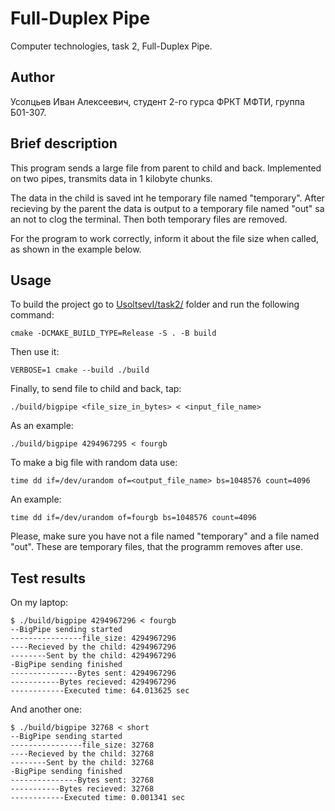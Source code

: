 # Full-Duplex Pipe
Computer technologies, task 2, Full-Duplex Pipe.

## Author
Усолцьев Иван Алексеевич, студент 2-го гурса ФРКТ МФТИ, группа Б01-307.

## Brief description
This program sends a large file from parent to child and back. Implemented on two pipes, transmits data in 1 kilobyte chunks. 

The data in the child is saved int he temporary file named "temporary". After recieving by the parent the data is output to a temporary file named "out" sa an not to clog the terminal. Then both temporary files are removed.

For the program to work correctly, inform it about the file size when called, as shown in the example below.

## Usage
To build the project go to [UsoltsevI/task2/](UsoltsevI/task2/) folder and run the following command:
```
cmake -DCMAKE_BUILD_TYPE=Release -S . -B build
```

Then use it:
```
VERBOSE=1 cmake --build ./build
```

Finally, to send file to child and back, tap:
```
./build/bigpipe <file_size_in_bytes> < <input_file_name>
```

As an example:
```
./build/bigpipe 4294967295 < fourgb 
```


To make a big file with random data use:
```
time dd if=/dev/urandom of=<output_file_name> bs=1048576 count=4096
```

An example:
```
time dd if=/dev/urandom of=fourgb bs=1048576 count=4096
```

Please, make sure you have not a file named "temporary" and a file named "out".
These are temporary files, that the programm removes after use.

## Test results
On my laptop:
```
$ ./build/bigpipe 4294967296 < fourgb
--BigPipe sending started
----------------file_size: 4294967296
----Recieved by the child: 4294967296
--------Sent by the child: 4294967296
-BigPipe sending finished
---------------Bytes sent: 4294967296
-----------Bytes recieved: 4294967296
------------Executed time: 64.013625 sec
```

And another one:
```
$ ./build/bigpipe 32768 < short 
--BigPipe sending started
----------------file_size: 32768
----Recieved by the child: 32768
--------Sent by the child: 32768
-BigPipe sending finished
---------------Bytes sent: 32768
-----------Bytes recieved: 32768
------------Executed time: 0.001341 sec
```